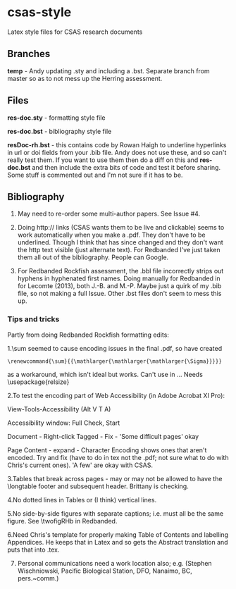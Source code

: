 # csas-style
Latex style files for CSAS research documents

## Branches

**temp** - Andy updating .sty and including a .bst. Separate branch from master so as to not mess up the Herring assessment.

## Files

**res-doc.sty** - formatting style file 

**res-doc.bst** - bibliography style file

**resDoc-rh.bst** - this contains code by Rowan Haigh to underline hyperlinks in url or doi fields from your .bib file. Andy does not use these, and so can't really test them. If you want to use them then do a diff on this and **res-doc.bst** and then include the extra bits of code and test it before sharing. Some stuff is commented out and I'm not sure if it has to be.

## Bibliography

1. May need to re-order some multi-author papers. See
Issue #4. 

1. Doing http:// links (CSAS wants them to be live and clickable) seems to work automatically when you make a .pdf. They don't have to be underlined. Though I think that has since changed and they don't want the http text visible (just alternate text). For Redbanded I've just taken them all out of the bibliography. People can Google.

1. For Redbanded Rockfish assessment, the .bbl file incorrectly strips out hyphens in hyphenated first names. Doing manually for Redbanded in for Lecomte (2013), both J.-B. and M.-P. Maybe just a quirk of my .bib file, so not making a full Issue. Other .bst files don't seem to mess this up.

### Tips and tricks

Partly from doing Redbanded Rockfish formatting edits:

1.\sum seemed to cause encoding issues in the final .pdf, so have created 
	
	\renewcommand{\sum}{{\mathlarger{\mathlarger{\mathlarger{\Sigma}}}}}

as a workaround, which isn't ideal but works. Can't use in $..$. Needs \usepackage{relsize}


2.To test the encoding part of Web Accessibility (in Adobe Acrobat XI Pro):

View-Tools-Accessibility (Alt V T A)

Accessibility window: Full Check, Start

Document - Right-click Tagged - Fix - 'Some difficult pages' okay

Page Content - expand - Character Encoding shows ones that aren't encoded. Try and fix (have to do in tex not the .pdf; not sure what to do with Chris's current ones). 'A few' are okay with CSAS.

3.Tables that break across pages - may or may not be allowed to have the \longtable footer and subsequent header. Brittany is checking.

4.No dotted lines in Tables or (I think) vertical lines.

5.No side-by-side figures with separate captions; i.e. must all be the same figure. See \twofigRHb in Redbanded.

6.Need Chris's template for properly making Table of Contents and labelling Appendices. He keeps that in Latex and so gets the Abstract translation and puts that into .tex.

7. Personal communications need a work location also; e.g. (Stephen Wischniowski, Pacific Biological Station, DFO, Nanaimo, BC, pers.~comm.)



